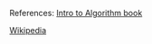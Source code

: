 References:
[Intro to Algorithm book](http://staff.ustc.edu.cn/~csli/graduate/algorithms/book6/chap21.htm)

[Wikipedia](https://en.wikipedia.org/wiki/Fibonacci_heap)
